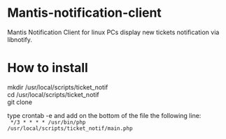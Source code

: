 # Mantis-notification-client
Mantis Notification Client for linux PCs display new tickets notification via libnotify.

# How to install

 mkdir /usr/local/scripts/ticket_notif <br>
 cd /usr/local/scripts/ticket_notif <br>
 git clone <br>


type crontab -e and add on the bottom of the file the following line:<br>
<code>
 */3 * * * * /usr/bin/php /usr/local/scripts/ticket_notif/main.php
</code>

